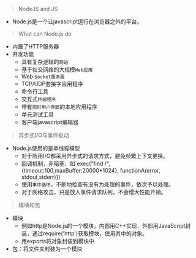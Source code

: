 > NodeJS and JS

* Node.js是一个让javascript运行在浏览器之外的平台。

> What can Node.js do
* 内置了HTTP服务器
* 开发功能
  * 具有复杂逻辑的`网站`
  * 基于社交网络的大规模`Web应用`
  * Web `Socket服务器`
  * TCP/UDP套接字应用程序
  * 命令行工具
  * 交互式`终端程序`
  * 带有`图形用户界面`的本地应用程序
  * 单元测试工具
  * 客户端javascript编辑器

> 异步式I/O与事件驱动
* Node.js使用的是单线程模型
  * 对于所用I/O都采用异步式的请求方式，避免频繁上下文更换。
  * 回调机制，非阻塞，如`exec("find /",{timeout:100,maxBuffer:20000*1024}, functionA(error, stdout,stderr)})
  * 使用`事件循环`，不断地检查有没有为处理的事件，依次予以处理。
  * 对于网络攻击，只是放入事件请求队列，不会增大性能开销。

> 模块和包
* 模块
  * 例如http是Node.js的一个模块，内部用C++实现，外部用JavaScript封装，通过require('http')获取模块，使用其中的对象。
  * 用exports将对象封装到模块中
* 包：将文件夹封装为一个模块

